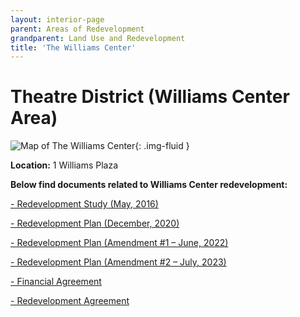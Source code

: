 ```yaml
---
layout: interior-page
parent: Areas of Redevelopment
grandparent: Land Use and Redevelopment
title: 'The Williams Center'
---
```


# Theatre District (Williams Center Area)

![Map of The Williams Center](wcmap.jpg){: .img-fluid }

**Location:** 1 Williams Plaza

**Below find documents related to Williams Center redevelopment:**

[- Redevelopment Study (May, 2016)](https://storage.googleapis.com/static.rutherford-nj.com/community-development/williams-center/William%20Center_%20Theater%20District%20Redevelopment%20Study.pdf)

[- Redevelopment Plan (December, 2020)](https://storage.googleapis.com/static.rutherford-nj.com/community-development/williams-center/Wm%20Ctr%20M%26C%20RES201.pdf)

[- Redevelopment Plan (Amendment #1 – June, 2022)](https://storage.googleapis.com/static.rutherford-nj.com/community-development/williams-center/Redevelopment_Plan_Amendment_1.pdf)

[- Redevelopment Plan (Amendment #2 – July, 2023)](https://storage.googleapis.com/static.rutherford-nj.com/community-development/williams-center/Redevelopment_Plan_Amendment_2.pdf)

[- Financial Agreement](https://storage.googleapis.com/static.rutherford-nj.com/community-development/williams-center/Financial%20Agreement.pdf)

[- Redevelopment Agreement](https://storage.googleapis.com/static.rutherford-nj.com/community-development/williams-center/Redevelopment%20Agreement.pdf)

